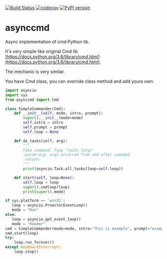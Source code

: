[![Build Status](https://travis-ci.org/valentinmk/asynccmd.svg?branch=master)](https://travis-ci.org/valentinmk/asynccmd)
[![codecov](https://codecov.io/gh/valentinmk/asynccmd/branch/master/graph/badge.svg)](https://codecov.io/gh/valentinmk/asynccmd)
[![PyPI version](https://badge.fury.io/py/asynccmd.svg)](https://badge.fury.io/py/asynccmd)
# asynccmd
Async implementation of cmd Python lib.

It's very simple like original Cmd lib [https://docs.python.org/3.6/library/cmd.html](https://docs.python.org/3.6/library/cmd.html).

The mechanic is very similar.

You have Cmd class, you can override class method and add yours own.

```Python
import asyncio
import sys
from asynccmd import Cmd

class SimpleCommander(Cmd):
    def __init__(self, mode, intro, prompt):
        super().__init__(mode=mode)
        self.intro = intro
        self.prompt = prompt
        self.loop = None

    def do_tasks(self, arg):
        """
        Fake command. Type "tasks {arg}"
        :param arg: args occurred from cmd after command
        :return:
        """
        print(asyncio.Task.all_tasks(loop=self.loop))

    def start(self, loop=None):
        self.loop = loop
        super().cmdloop(loop)
        print(super().mode)

if sys.platform == 'win32':
   loop = asyncio.ProactorEventLoop()
   mode = "Run"
else:
   loop = asyncio.get_event_loop()
   mode = "Reader"
cmd = SimpleCommander(mode=mode, intro="This is example", prompt="example> ")
cmd.start(loop)
try:
    loop.run_forever()
except KeyboardInterrupt:
    loop.stop()
```
